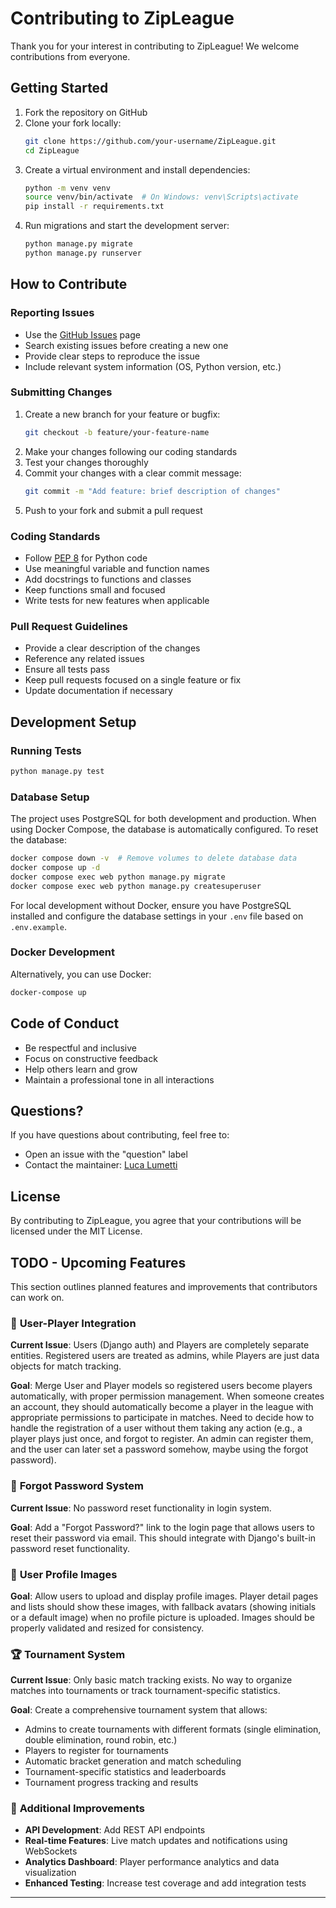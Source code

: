# Contributing to ZipLeague

Thank you for your interest in contributing to ZipLeague! We welcome contributions from everyone.

## Getting Started

1. Fork the repository on GitHub
2. Clone your fork locally:
   ```bash
   git clone https://github.com/your-username/ZipLeague.git
   cd ZipLeague
   ```
3. Create a virtual environment and install dependencies:
   ```bash
   python -m venv venv
   source venv/bin/activate  # On Windows: venv\Scripts\activate
   pip install -r requirements.txt
   ```
4. Run migrations and start the development server:
   ```bash
   python manage.py migrate
   python manage.py runserver
   ```

## How to Contribute

### Reporting Issues

- Use the [GitHub Issues](https://github.com/LucaLumetti/ZipLeague/issues) page
- Search existing issues before creating a new one
- Provide clear steps to reproduce the issue
- Include relevant system information (OS, Python version, etc.)

### Submitting Changes

1. Create a new branch for your feature or bugfix:
   ```bash
   git checkout -b feature/your-feature-name
   ```
2. Make your changes following our coding standards
3. Test your changes thoroughly
4. Commit your changes with a clear commit message:
   ```bash
   git commit -m "Add feature: brief description of changes"
   ```
5. Push to your fork and submit a pull request

### Coding Standards

- Follow [PEP 8](https://peps.python.org/pep-0008/) for Python code
- Use meaningful variable and function names
- Add docstrings to functions and classes
- Keep functions small and focused
- Write tests for new features when applicable

### Pull Request Guidelines

- Provide a clear description of the changes
- Reference any related issues
- Ensure all tests pass
- Keep pull requests focused on a single feature or fix
- Update documentation if necessary

## Development Setup

### Running Tests

```bash
python manage.py test
```

### Database Setup

The project uses PostgreSQL for both development and production. When using Docker Compose, the database is automatically configured. To reset the database:

```bash
docker compose down -v  # Remove volumes to delete database data
docker compose up -d
docker compose exec web python manage.py migrate
docker compose exec web python manage.py createsuperuser
```

For local development without Docker, ensure you have PostgreSQL installed and configure the database settings in your `.env` file based on `.env.example`.

### Docker Development

Alternatively, you can use Docker:

```bash
docker-compose up
```

## Code of Conduct

- Be respectful and inclusive
- Focus on constructive feedback
- Help others learn and grow
- Maintain a professional tone in all interactions

## Questions?

If you have questions about contributing, feel free to:
- Open an issue with the "question" label
- Contact the maintainer: [Luca Lumetti](https://github.com/LucaLumetti)

## License

By contributing to ZipLeague, you agree that your contributions will be licensed under the MIT License.

## TODO - Upcoming Features

This section outlines planned features and improvements that contributors can work on.

### 🔄 **User-Player Integration**

**Current Issue**: Users (Django auth) and Players are completely separate entities. Registered users are treated as admins, while Players are just data objects for match tracking.

**Goal**: Merge User and Player models so registered users become players automatically, with proper permission management. When someone creates an account, they should automatically become a player in the league with appropriate permissions to participate in matches. Need to decide how to handle the registration of a user without them taking any action (e.g., a player plays just once, and forgot to register. An admin can register them, and the user can later set a password somehow, maybe using the forgot password).

### 🔐 **Forgot Password System**

**Current Issue**: No password reset functionality in login system.

**Goal**: Add a "Forgot Password?" link to the login page that allows users to reset their password via email. This should integrate with Django's built-in password reset functionality.

### 👤 **User Profile Images**

**Goal**: Allow users to upload and display profile images. Player detail pages and lists should show these images, with fallback avatars (showing initials or a default image) when no profile picture is uploaded. Images should be properly validated and resized for consistency.

### 🏆 **Tournament System**

**Current Issue**: Only basic match tracking exists. No way to organize matches into tournaments or track tournament-specific statistics.

**Goal**: Create a comprehensive tournament system that allows:
- Admins to create tournaments with different formats (single elimination, double elimination, round robin, etc.)
- Players to register for tournaments
- Automatic bracket generation and match scheduling
- Tournament-specific statistics and leaderboards
- Tournament progress tracking and results

### 🔧 **Additional Improvements**

- **API Development**: Add REST API endpoints
- **Real-time Features**: Live match updates and notifications using WebSockets
- **Analytics Dashboard**: Player performance analytics and data visualization
- **Enhanced Testing**: Increase test coverage and add integration tests

---
